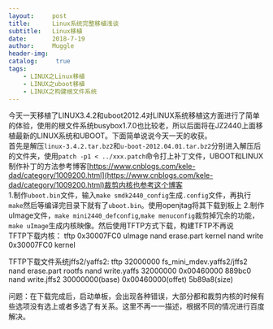 ```yaml
---
layout:     post
title:      Linux系统完整移植浅谈
subtitle:   Linux移植
date:       2018-7-19
author:     Muggle
header-img:
catalog: 	 true
tags:
    - LINUX之Linux移植
    - LINUX之uboot移植
    - LINUX之构建根文件系统
---
```


今天一天移植了LINUX3.4.2和uboot2012.4对LINUX系统移植这方面进行了简单的体验，使用的根文件系统busybox1.7.0也比较老，所以后面将在JZ2440上面移植最新的LINUX系统和UBOOT。下面简单说说今天一天的收获。<br>
首先是解压`linux-3.4.2.tar.bz2`和`u-boot-2012.04.01.tar.bz2`分别进入解压后的文件夹，使用`patch -p1 < ../xxx.patch`命令打上补丁文件，UBOOT和LINUX制作补丁的方法参考博客[https://www.cnblogs.com/kele-dad/category/1009200.html](https://www.cnblogs.com/kele-dad/category/1009200.html)裁剪内核也参考这个博客<br>
1.制作`uboot.bin`文件，输入`make smdk2440_config`生成`.config`文件，再执行`make`然后等编译完目录下就有了`uboot.bin`。使用openjtag将其下载到板上
2.制作uImage文件，`make mini2440_defconfig`,`make menuconfig`裁剪掉冗余的功能，`make uImage`生成内核映像。然后使用TFTP方式下载，构建TFTP不再说<br>
TFTP下载内核：
	tftp 0x30007FC0 uImage
	nand erase.part kernel
	nand write 0x30007FC0 kernel

TFTP下载文件系统jffs2/yaffs2:
	tftp 32000000 fs_mini_mdev.yaffs2/jffs2
	nand erase.part rootfs
	nand write.yaffs 32000000 0x00460000 889bc0
	nand write.jffs2 30000000(base) 0x00460000(offet) 5b89a8(size)

问题：在下载完成后，启动单板，会出现各种错误，大部分都和裁剪内核的时候有些选项没有选上或者多选了有关系。这里不再一一描述，根据不同的情况进行百度解决。

